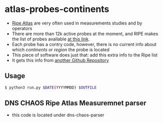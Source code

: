 # atlas-probes-continents


   * [Ripe Atlas](https://atlas.ripe.net) are very often used in measurements studies and by operators
   * There are more than 12k active probes at the  moment, and RIPE makes the list of probes available [at this link](https://ftp.ripe.net/ripe/atlas/probes/archive/).
   * Each probe has a contry code, however, there is no current info about which *continents* or *region* the probe is located
   * This piece of software does just that: add this extra info to the Ripe list
   * It gets this info from [another Github Repository](https://github.com/lukes/ISO-3166-Countries-with-Regional-Codes)
   
   
 ## Usage
 
 ```bash 
 $ python3 run.py $DATE(YYYYMMDD) $OUTFILE
```

## DNS CHAOS Ripe Atlas Measuremnet parser


   * this code is located under dns-chaos-parser
   
